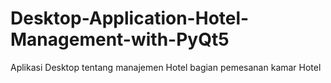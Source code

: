 # Desktop-Application-Hotel-Management-with-PyQt5
Aplikasi Desktop tentang manajemen Hotel bagian pemesanan kamar Hotel

